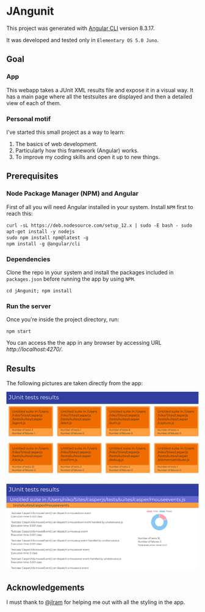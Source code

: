 # JAngunit
This project was generated with [Angular CLI](https://github.com/angular/angular-cli) version 8.3.17.

It was developed and tested only in `Elementary OS 5.0 Juno`.

## Goal
### App
This webapp takes a JUnit XML results file and expose it in a visual way. It has a main page where all the testsuites are displayed and then a detailed view of each of them.

### Personal motif
I've started this small project as a way to learn:
1. The basics of web development.
2. Particularly how this framework (Angular) works.
3. To improve my coding skills and open it up to new things.

## Prerequisites
### Node Package Manager (NPM) and Angular
First of all you will need Angular installed in your system. Install `NPM` first to reach this:
```
curl -sL https://deb.nodesource.com/setup_12.x | sudo -E bash - sudo apt-get install -y nodejs
sudo npm install npm@latest -g
npm install -g @angular/cli
```

### Dependencies
Clone the repo in your system and install the packages included in `packages.json` before running the app by using `NPM`.
```
cd jAngunit; npm install
```

### Run the server
Once you're inside the project directory, run:
```
npm start
```
You can access the the app in any browser by accessing URL _http://localhost:4270/_.

## Results
The following pictures are taken directly from the app:

![Testsuites](./1_testsuites.png "Testsuites")

![Testsuite details"](./2_testsuitedetails.png "Testsuite details")

## Acknowledgements
I must thank to [@jlram](https://github.com/jlram) for helping me out with all the styling in the app.